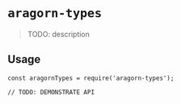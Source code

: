 # `aragorn-types`

> TODO: description

## Usage

```
const aragornTypes = require('aragorn-types');

// TODO: DEMONSTRATE API
```
